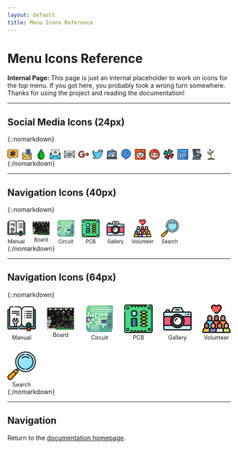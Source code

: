 ```yaml
---
layout: default
title: Menu Icons Reference
---
```


# Menu Icons Reference

<sl-alert variant="warning" open>
  <sl-icon slot="icon" name="exclamation-triangle"></sl-icon>
  <strong>Internal Page:</strong> This page is just an internal placeholder to work on icons for the top menu. If you got here, you probably took a wrong turn somewhere. Thanks for using the project and reading the documentation!
</sl-alert>

---

## Social Media Icons (24px)

{::nomarkdown}
<div style="display: flex; gap: 0.5rem; flex-wrap: wrap; align-items: center;">
  <img src="images/hashtag.png" width="24" alt="Hashtag"/>
  <img src="images/mails.png" width="24" alt="Mails"/>
  <img src="images/rain.png" width="24" alt="Rain"/>
  <img src="images/mail.png" width="24" alt="Mail"/>
  <img src="images/mail_1_.png" width="24" alt="Mail Alt"/>
  <img src="images/google-plus.png" width="24" alt="Google Plus"/>
  <img src="images/twitter.png" width="24" alt="Twitter"/>
  <img src="images/facebook.png" width="24" alt="Facebook"/>
  <img src="images/facebook_1_.png" width="24" alt="Facebook Alt"/>
  <img src="images/reddit.png" width="24" alt="Reddit"/>
  <img src="images/reddit_1_.png" width="24" alt="Reddit Alt"/>
  <img src="images/slack.png" width="24" alt="Slack"/>
  <img src="images/linkedin.png" width="24" alt="LinkedIn"/>
  <img src="images/coffee-machine.png" width="24" alt="Coffee Machine"/>
  <img src="images/sprout.png" width="24" alt="Sprout"/>
</div>
{:/nomarkdown}

---

## Navigation Icons (40px)

{::nomarkdown}
<div style="display: flex; gap: 1rem; flex-wrap: wrap; align-items: center;">
  <div style="text-align: center;">
    <img src="images/manual.png" width="40" alt="Manual"/>
    <div style="font-size: 0.8em;">Manual</div>
  </div>
  <div style="text-align: center;">
    <img src="images/smoothieboard-fritzing.png" width="40" alt="Smoothieboard"/>
    <div style="font-size: 0.8em;">Board</div>
  </div>
  <div style="text-align: center;">
    <img src="images/circuit_1_.png" width="40" alt="Circuit"/>
    <div style="font-size: 0.8em;">Circuit</div>
  </div>
  <div style="text-align: center;">
    <img src="images/pcb-board.png" width="40" alt="PCB Board"/>
    <div style="font-size: 0.8em;">PCB</div>
  </div>
  <div style="text-align: center;">
    <img src="images/gallery.png" width="40" alt="Gallery"/>
    <div style="font-size: 0.8em;">Gallery</div>
  </div>
  <div style="text-align: center;">
    <img src="images/volunteer.png" width="40" alt="Volunteer"/>
    <div style="font-size: 0.8em;">Volunteer</div>
  </div>
  <div style="text-align: center;">
    <img src="images/search.png" width="40" alt="Search"/>
    <div style="font-size: 0.8em;">Search</div>
  </div>
</div>
{:/nomarkdown}

---

## Navigation Icons (64px)

{::nomarkdown}
<div style="display: flex; gap: 1.5rem; flex-wrap: wrap; align-items: center;">
  <div style="text-align: center;">
    <img src="images/manual.png" width="64" alt="Manual"/>
    <div style="font-size: 0.9em;">Manual</div>
  </div>
  <div style="text-align: center;">
    <img src="images/smoothieboard-fritzing.png" width="64" alt="Smoothieboard"/>
    <div style="font-size: 0.9em;">Board</div>
  </div>
  <div style="text-align: center;">
    <img src="images/circuit_1_.png" width="64" alt="Circuit"/>
    <div style="font-size: 0.9em;">Circuit</div>
  </div>
  <div style="text-align: center;">
    <img src="images/pcb-board.png" width="64" alt="PCB Board"/>
    <div style="font-size: 0.9em;">PCB</div>
  </div>
  <div style="text-align: center;">
    <img src="images/gallery.png" width="64" alt="Gallery"/>
    <div style="font-size: 0.9em;">Gallery</div>
  </div>
  <div style="text-align: center;">
    <img src="images/volunteer.png" width="64" alt="Volunteer"/>
    <div style="font-size: 0.9em;">Volunteer</div>
  </div>
  <div style="text-align: center;">
    <img src="images/search.png" width="64" alt="Search"/>
    <div style="font-size: 0.9em;">Search</div>
  </div>
</div>
{:/nomarkdown}

---

## Navigation

Return to the [documentation homepage](index).
